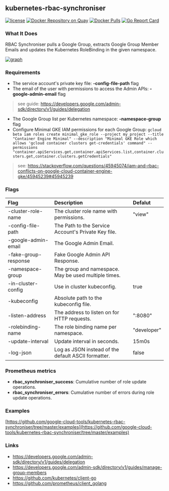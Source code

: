 ## kubernetes-rbac-synchroniser
[![license](https://img.shields.io/github/license/google-cloud-tools/kubernetes-rbac-synchroniser.svg?maxAge=604800)](https://github.com/google-cloud-tools/kubernetes-rbac-synchroniser)
[![Docker Repository on Quay](https://quay.io/repository/google-cloud-tools/kubernetes-rbac-synchroniser/status "Docker Repository on Quay")](https://quay.io/repository/google-cloud-tools/kubernetes-rbac-synchroniser)
[![Docker Pulls](https://img.shields.io/docker/pulls/google-cloud-tools/kubernetes-rbac-synchroniser.svg?maxAge=604800)](https://hub.docker.com/r/google-cloud-tools/kubernetes-rbac-synchroniser)
[![Go Report Card](https://goreportcard.com/badge/github.com/google-cloud-tools/kubernetes-rbac-synchroniser)](https://goreportcard.com/report/github.com/google-cloud-tools/kubernetes-rbac-synchroniser)

### What It Does

RBAC Synchroniser pulls a Google Group, extracts Google Group Member Emails and updates the Kubernetes RoleBinding in the given namespace.

[![graph](https://raw.githubusercontent.com/google-cloud-tools/kubernetes-rbac-synchroniser/master/graph.png)](https://raw.githubusercontent.com/google-cloud-tools/kubernetes-rbac-synchroniser/master/graph.png)

### Requirements

- The service account's private key file: **-config-file-path** flag
- The email of the user with permissions to access the Admin APIs:  **-google-admin-email** flag

> see guide: https://developers.google.com/admin-sdk/directory/v1/guides/delegation

- The Google Group list per Kubernetes namespace: **-namespace-group** flag
- Configure Minimal GKE IAM permissions for each Google Group: `gcloud beta iam roles create minimal_gke_role --project my_project --title "Container Engine Minimal" --description "Minimal GKE Role which allows 'gcloud container clusters get-credentials' command" --permissions "container.apiServices.get,container.apiServices.list,container.clusters.get,container.clusters.getCredentials"`

> see: https://stackoverflow.com/questions/45945074/iam-and-rbac-conflicts-on-google-cloud-container-engine-gke/45945239#45945239

### Flags

| Flag                 | Description                                              | Defalut     |
| :------------------- | :------------------------------------------------------- |:----------- |
| -cluster-role-name   | The cluster role name with permissions.                  | "view"      |
| -config-file-path    | The Path to the Service Account's Private Key file.      |             |
| -google-admin-email  | The Google Admin Email.                                  |             |
| -fake-group-response | Fake Google Admin API Response.                          |             |
| -namespace-group     | The group and namespace. May be used multiple times.     |             |
| -in-cluster-config   | Use in cluster kubeconfig.                               | true        |
| -kubeconfig          | Absolute path to the kubeconfig file.                    |             |
| -listen-address      | The address to listen on for HTTP requests.              | ":8080"     |
| -rolebinding-name    | The role binding name per namespace.                     | "developer" |
| -update-interval     | Update interval in seconds.                              | 15m0s       |
| -log-json            | Log as JSON instead of the default ASCII formatter.      | false       |

### Prometheus metrics

- **rbac_synchroniser_success**: Cumulative number of role update operations.
- **rbac_synchroniser_errors**: Cumulative number of errors during role update operations.

### Examples

[https://github.com/google-cloud-tools/kubernetes-rbac-synchroniser/tree/master/examples](https://github.com/google-cloud-tools/kubernetes-rbac-synchroniser/tree/master/examples)

### Links

- https://developers.google.com/admin-sdk/directory/v1/guides/delegation
- https://developers.google.com/admin-sdk/directory/v1/guides/manage-group-members
- https://github.com/kubernetes/client-go
- https://github.com/prometheus/client_golang
